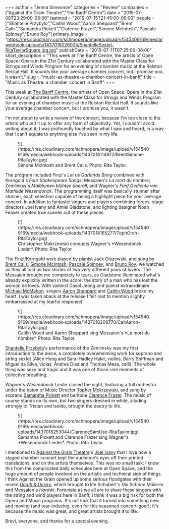 +++
author = "Jenna Simeonov"
categories = "Review"
companies = ["Against the Grain Theatre","The Banff Centre"]
date = "2015-07-08T23:29:00-06:00"
lastmod = "2015-07-15T21:45:00-06:00"
people = ["Shantelle Przybylo","Caitlin Wood","Aaron Sheppard","Brent Calis","Samantha Pickett","Clarence Frazer","Simone McIntosh","Pascale Spinney","Bruno Roy"]
primary_image = "https://res.cloudinary.com/schmopera/image/upload/v1545409169/media/webhook-uploads/1437018026005/ShantelleSextet-RitaTaylorSquare.jpg.jpg"
publishDate = "2015-07-11T07:25:00-06:00"
short_description = "This week at The Banff Centre, the artists of Open Space: Opera in the 21st Century collaborated with the Master Class for Strings and Winds Program for an evening of chamber music at the Rolston Recital Hall. It sounds like your average chamber concert, but I promise you, it wasn&#039;t."
slug = "music-as-theatre-a-chamber-concert-in-banff"
title = "Music as Theatre: a chamber concert in Banff"
+++

This week at [The Banff Centre](/scene/companies/the-banff-centre/), the artists of Open Space: Opera in the 21st Century collaborated with the Master Class for Strings and Winds Program for an evening of chamber music at the Rolston Recital Hall. It sounds like your average chamber concert, but I promise you, it wasn't.

I'm not about to write a review of the concert, because I'm too close to the artists who put it up to offer any form of objectivity. Yet, I couldn't avoid writing about it; I was profoundly touched by what I saw and heard, in a way that I can't equate to anything else I've seen in my life.

<figure data-type="image">
![](https://res.cloudinary.com/schmopera/image/upload/v1545409169/media/webhook-uploads/1437018114972/BrentSimone-RitaTaylor.jpg)<figcaption>Simone McIntosh and Brent Calis. Photo: Rita Taylor.</figcaption>
</figure>

The program included Finzi's *Let us Garlands Bring* combined with Korngold's *Four Shakespeare Songs*; Messaien's *La mort du nombre*; Zemlinksy's *Maiblumen blühten überall*, and Wagner's *Fünf Gedichte von Mathilde Wesendonck*. The programming itself was basically stunner after stunner, each selection capable of being a highlight piece for your average concert. In addition to fantastic singers and players combining forces, stage directors Joel Ivany and Amiel Gladstone, and lighting designer Noah Feaver created true scenes out of these pieces.

<figure data-type="image">
![](https://res.cloudinary.com/schmopera/image/upload/v1545409169/media/webhook-uploads/1437018165277/TophOrch-RitaTaylor.jpg)<figcaption>Christopher Mokrzewski conducts Wagner's *Wesendonck Lieder*. Photo: Rita Taylor.</figcaption>
</figure>

The Finzi/Korngold were played by pianist Jack Olszewski, and sung by [Brent Calis](/scene/people/brent-calis/), [Simone McIntosh](/scene/people/simone-mcintosh), [Pascale Spinney](/scene/people/pascale-spinney/), and [Bruno Roy](/scene/people/bruno-roy/); we watched as they all told us two stories of two very different pairs of lovers. The Messaien brought me completely to tears, as Gladstone illuminated what's already explicitly written in the score: the story of a man who has lost the woman he loves. With violinist Dasol Jeong and pianist extraordinaire [Michael McMahon](/scene/people/michael-mcmahon/), singers [Aaron Sheppard](/scene/people/aaron-sheppard/) and [Caitlin Wood](/scene/people/caitlin-wood/) broke my heart. I was taken aback at the release I felt (not to mention slightly embarrassed at my tearful response).

<figure data-type="image">
![](https://res.cloudinary.com/schmopera/image/upload/v1545409169/media/webhook-uploads/1437018209770/CaitAaron-RitaTaylor.jpg)<figcaption>Caitlin Wood and Aaron Sheppard sing Messaien's *La mort du nombre*. Photo: Rita Taylor.</figcaption>
</figure>

[Shantelle Przybylo](/scene/people/shantelle-przybylo/)'s performance of the Zemlinsky was my first introduction to the piece, a completely overwhelming work for soprano and string sextet (Alice Hong and Sara-Hadley Hakir, violins, Barry Shiffman and Miguel da Silva, violas, Andres Diaz and Thomas Mesa, celli). The whole thing was sexy and tragic and it was one of those rare moments of collective breathing. 

Wagner's *Wesendonck Lieder* closed the night, featuring a full orchestra under the baton of Music Director [Topher Mokrzewski](/scene/people/christopher-mokrzewski), and sung by soprano [Samantha Pickett](/scene/people/samantha-pickett/) and baritone [Clarence Frazer](/scene/people/clarence-frazer/). The music of course stands on its own, but two singers dressed in white, alluding strongly to Tristan and Isolde, brought the poetry to life.

<figure data-type="image">
![](https://res.cloudinary.com/schmopera/image/upload/v1545409169/media/webhook-uploads/1437018253044/ClarenceSamUse-RitaTaylor.jpg)<figcaption>Samantha Pickett and Clarence Frazer sing Wagner's *Wesendonck Lieder*. Photo: Rita Taylor.</figcaption>
</figure>

I mentioned to [Against the Grain Theatre](/scene/companies/against-the-grain-theatre/)'s [Joel Ivany](/scene/people/joel-ivany/) that I love how a staged chamber concert kept the audience's eyes off their printed translations, and on the artists themselves. This was no small task; I know this from the complicated daily schedules here at Open Space, and the huge amount of people involved on the artistic and technical side of things. I think Against the Grain opened up some serious floodgates with their recent [*Death & Desire*](/in-review-death-desire/), which brought to life Schubert's *Die Schöne Müllerin* and Messaien's *Harawi*. Fortunate as we all are to share these singers with the string and wind players here in Banff, I think it was a big risk for both the Opera and Music programs. It's not luck that it turned into something new and moving (and tear-inducing, even for this seasoned concert-goer); it's because the music was great, and great artists brought it to life.

<figure data-type="image">

</figure>

Bravi, everyone, and thanks for a special evening.
